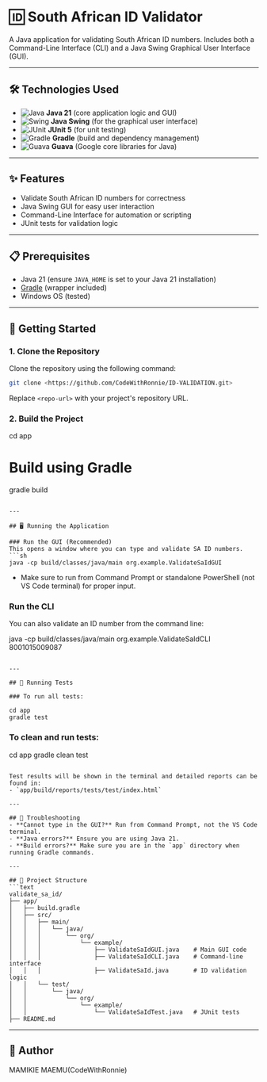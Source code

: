 # 🆔 South African ID Validator

A Java application for validating South African ID numbers. Includes both a Command-Line Interface (CLI) and a Java Swing Graphical User Interface (GUI).

---

## 🛠️ Technologies Used
- ![Java](https://img.shields.io/badge/Java-21-blue?logo=java) **Java 21** (core application logic and GUI)
- ![Swing](https://img.shields.io/badge/Swing-GUI-orange?logo=java) **Java Swing** (for the graphical user interface)
- ![JUnit](https://img.shields.io/badge/JUnit-5-green?logo=JUnit5) **JUnit 5** (for unit testing)
- ![Gradle](https://img.shields.io/badge/Gradle-Build-black?logo=gradle) **Gradle** (build and dependency management)
- ![Guava](https://img.shields.io/badge/Guava-Google-green?logo=google) **Guava** (Google core libraries for Java)

---

## ✨ Features
- Validate South African ID numbers for correctness
- Java Swing GUI for easy user interaction
- Command-Line Interface for automation or scripting
- JUnit tests for validation logic

---

## 📋 Prerequisites
- Java 21 (ensure `JAVA_HOME` is set to your Java 21 installation)
- [Gradle](https://gradle.org/) (wrapper included)
- Windows OS (tested)

---

## 🚀 Getting Started

### 1. Clone the Repository
Clone the repository using the following command:
```sh
git clone <https://github.com/CodeWithRonnie/ID-VALIDATION.git>
```
Replace `<repo-url>` with your project's repository URL.

### 2. Build the Project

cd app
# Build using Gradle
gradle build
```

---

## 🖥️ Running the Application

### Run the GUI (Recommended)
This opens a window where you can type and validate SA ID numbers.
```sh
java -cp build/classes/java/main org.example.ValidateSaIdGUI
```
- Make sure to run from Command Prompt or standalone PowerShell (not VS Code terminal) for proper input.

### Run the CLI
You can also validate an ID number from the command line:

java -cp build/classes/java/main org.example.ValidateSaIdCLI 8001015009087
```

---

## 🧪 Running Tests

### To run all tests:

cd app
gradle test
```

### To clean and run tests:
cd app
gradle clean test
```

Test results will be shown in the terminal and detailed reports can be found in:
- `app/build/reports/tests/test/index.html`

---

## 🐞 Troubleshooting
- **Cannot type in the GUI?** Run from Command Prompt, not the VS Code terminal.
- **Java errors?** Ensure you are using Java 21.
- **Build errors?** Make sure you are in the `app` directory when running Gradle commands.

---

## 📁 Project Structure
```text
validate_sa_id/
├── app/
│   ├── build.gradle
│   ├── src/
│   │   ├── main/
│   │   │   └── java/
│   │   │       └── org/
│   │   │           └── example/
│   │   │               ├── ValidateSaIdGUI.java    # Main GUI code
│   │   │               ├── ValidateSaIdCLI.java    # Command-line interface
│   │   │               ├── ValidateSaId.java       # ID validation logic
│   │   └── test/
│   │       └── java/
│   │           └── org/
│   │               └── example/
│   │                   └── ValidateSaIdTest.java   # JUnit tests
├── README.md
```

---

## 👤 Author
MAMIKIE MAEMU(CodeWithRonnie)